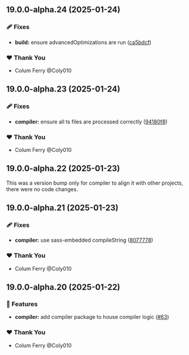 ## 19.0.0-alpha.24 (2025-01-24)

### 🩹 Fixes

- **build:** ensure advancedOptimizations are run ([ca5bdcf](https://github.com/Coly010/ng-rspack-build/commit/ca5bdcf))

### ❤️ Thank You

- Colum Ferry @Coly010

## 19.0.0-alpha.23 (2025-01-24)

### 🩹 Fixes

- **compiler:** ensure all ts files are processed correctly ([94180f8](https://github.com/Coly010/ng-rspack-build/commit/94180f8))

### ❤️ Thank You

- Colum Ferry @Coly010

## 19.0.0-alpha.22 (2025-01-23)

This was a version bump only for compiler to align it with other projects, there were no code changes.

## 19.0.0-alpha.21 (2025-01-23)

### 🩹 Fixes

- **compiler:** use sass-embedded compileString ([8077778](https://github.com/Coly010/ng-rspack-build/commit/8077778))

### ❤️ Thank You

- Colum Ferry @Coly010

## 19.0.0-alpha.20 (2025-01-22)

### 🚀 Features

- **compiler:** add compiler package to house compiler logic ([#63](https://github.com/Coly010/ng-rspack-build/pull/63))

### ❤️ Thank You

- Colum Ferry @Coly010